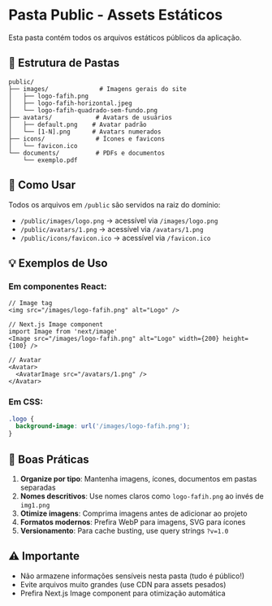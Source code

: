 # Pasta Public - Assets Estáticos

Esta pasta contém todos os arquivos estáticos públicos da aplicação.

## 📁 Estrutura de Pastas

```
public/
├── images/              # Imagens gerais do site
│   ├── logo-fafih.png
│   ├── logo-fafih-horizontal.jpeg
│   └── logo-fafih-quadrado-sem-fundo.png
├── avatars/            # Avatars de usuários
│   ├── default.png    # Avatar padrão
│   └── [1-N].png      # Avatars numerados
├── icons/              # Ícones e favicons
│   └── favicon.ico
└── documents/          # PDFs e documentos
    └── exemplo.pdf

```

## 🎯 Como Usar

Todos os arquivos em `/public` são servidos na raiz do domínio:

- `/public/images/logo.png` → acessível via `/images/logo.png`
- `/public/avatars/1.png` → acessível via `/avatars/1.png`
- `/public/icons/favicon.ico` → acessível via `/favicon.ico`

## 💡 Exemplos de Uso

### Em componentes React:
```tsx
// Image tag
<img src="/images/logo-fafih.png" alt="Logo" />

// Next.js Image component
import Image from 'next/image'
<Image src="/images/logo-fafih.png" alt="Logo" width={200} height={100} />

// Avatar
<Avatar>
  <AvatarImage src="/avatars/1.png" />
</Avatar>
```

### Em CSS:
```css
.logo {
  background-image: url('/images/logo-fafih.png');
}
```

## 📝 Boas Práticas

1. **Organize por tipo**: Mantenha imagens, ícones, documentos em pastas separadas
2. **Nomes descritivos**: Use nomes claros como `logo-fafih.png` ao invés de `img1.png`
3. **Otimize imagens**: Comprima imagens antes de adicionar ao projeto
4. **Formatos modernos**: Prefira WebP para imagens, SVG para ícones
5. **Versionamento**: Para cache busting, use query strings `?v=1.0`

## ⚠️ Importante

- Não armazene informações sensíveis nesta pasta (tudo é público!)
- Evite arquivos muito grandes (use CDN para assets pesados)
- Prefira Next.js Image component para otimização automática
